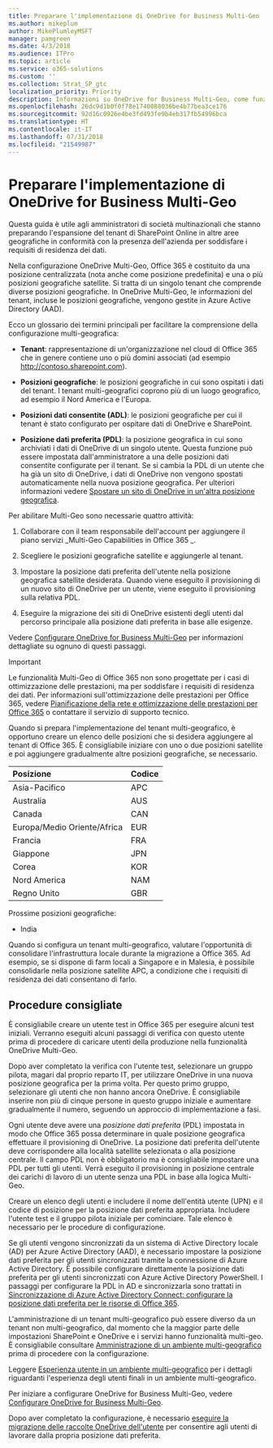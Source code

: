 ```yaml
---
title: Preparare l'implementazione di OneDrive for Business Multi-Geo
ms.author: mikeplum
author: MikePlumleyMSFT
manager: pamgreen
ms.date: 4/3/2018
ms.audience: ITPro
ms.topic: article
ms.service: o365-solutions
ms.custom: ''
ms.collection: Strat_SP_gtc
localization_priority: Priority
description: Informazioni su OneDrive for Business Multi-Geo, come funziona il tenant multi-geografico e quali posizioni geografiche sono disponibili per l'archiviazione dei dati.
ms.openlocfilehash: 26dc9d1b0f0f78e1740088036be4b77bea3ce176
ms.sourcegitcommit: 92d16c0926e4be3fd493fe9b4eb317fb54996bca
ms.translationtype: HT
ms.contentlocale: it-IT
ms.lasthandoff: 07/31/2018
ms.locfileid: "21549987"
---
```

# <a name="plan-for-onedrive-for-business-multi-geo"></a>Preparare l'implementazione di OneDrive for Business Multi-Geo

Questa guida è utile agli amministratori di società multinazionali che stanno preparando l'espansione del tenant di SharePoint Online in altre aree geografiche in conformità con la presenza dell'azienda per soddisfare i requisiti di residenza dei dati.

Nella configurazione OneDrive Multi-Geo, Office 365 è costituito da una posizione centralizzata (nota anche come posizione predefinita) e una o più posizioni geografiche satellite. Si tratta di un singolo tenant che comprende diverse posizioni geografiche. In OneDrive Multi-Geo, le informazioni del tenant, incluse le posizioni geografiche, vengono gestite in Azure Active Directory (AAD). 

Ecco un glossario dei termini principali per facilitare la comprensione della configurazione multi-geografica:

-   **Tenant**: rappresentazione di un'organizzazione nel cloud di Office 365 che in genere contiene uno o più domini associati (ad esempio http://contoso.sharepoint.com). 

-   **Posizioni geografiche**: le posizioni geografiche in cui sono ospitati i dati del tenant. I tenant multi-geografici coprono più di un luogo geografico, ad esempio il Nord America e l'Europa.

-   **Posizioni dati consentite (ADL)**: le posizioni geografiche per cui il tenant è stato configurato per ospitare dati di OneDrive e SharePoint.

-   **Posizione dati preferita (PDL)**: la posizione geografica in cui sono archiviati i dati di OneDrive di un singolo utente. Questa funzione può essere impostata dall'amministratore a una delle posizioni dati consentite configurate per il tenant. Se si cambia la PDL di un utente che ha già un sito di OneDrive, i dati di OneDrive non vengono spostati automaticamente nella nuova posizione geografica. Per ulteriori informazioni vedere [Spostare un sito di OneDrive in un'altra posizione geografica](move-onedrive-between-geo-locations.md).

Per abilitare Multi-Geo sono necessarie quattro attività:

1.  Collaborare con il team responsabile dell'account per aggiungere il piano servizi _Multi-Geo Capabilities in Office 365 _.

2.  Scegliere le posizioni geografiche satellite e aggiungerle al tenant.

3.  Impostare la posizione dati preferita dell'utente nella posizione geografica satellite desiderata. Quando viene eseguito il provisioning di un nuovo sito di OneDrive per un utente, viene eseguito il provisioning sulla relativa PDL.

4.  Eseguire la migrazione dei siti di OneDrive esistenti degli utenti dal percorso principale alla posizione dati preferita in base alle esigenze.

Vedere [Configurare OneDrive for Business Multi-Geo](multi-geo-tenant-configuration.md) per informazioni dettagliate su ognuno di questi passaggi.

> [!IMPORTANT]
> Le funzionalità Multi-Geo di Office 365 non sono progettate per i casi di ottimizzazione delle prestazioni, ma per soddisfare i requisiti di residenza dei dati. Per informazioni sull'ottimizzazione delle prestazioni per Office 365, vedere [Pianificazione della rete e ottimizzazione delle prestazioni per Office 365](https://support.office.com/article/e5f1228c-da3c-4654-bf16-d163daee8848) o contattare il servizio di supporto tecnico.

Quando si prepara l'implementazione del tenant multi-geografico, è opportuno creare un elenco delle posizioni che si desidera aggiungere al tenant di Office 365. È consigliabile iniziare con uno o due posizioni satellite e poi aggiungere gradualmente altre posizioni geografiche, se necessario.

<table>
<thead>
<tr class="header">
<th align="left"><strong>Posizione</strong></th>
<th align="left"><strong>Codice</strong></th>
</tr>
</thead>
<tbody>
<tr class="odd">
<td align="left">Asia-Pacifico</td>
<td align="left">APC</td>
</tr>
<tr class="even">
<td align="left">Australia</td>
<td align="left">AUS</td>
</tr>
<tr class="odd">
<td align="left">Canada</td>
<td align="left">CAN</td>
</tr>
<tr class="even">
<td align="left">Europa/Medio Oriente/Africa</td>
<td align="left">EUR</td>
</tr>
<tr class="odd">
<td align="left">Francia</td>
<td align="left">FRA</td>
</tr>
<tr class="odd">
<td align="left">Giappone</td>
<td align="left">JPN</td>
</tr>
<tr class="even">
<td align="left">Corea</td>
<td align="left">KOR</td>
</tr>
<tr class="odd">
<td align="left">Nord America</td>
<td align="left">NAM</td>
</tr>
<tr class="odd">
<td align="left">Regno Unito</td>
<td align="left">GBR</td>
</tr>
</tbody>
</table>

Prossime posizioni geografiche:
  
- India

Quando si configura un tenant multi-geografico, valutare l'opportunità di consolidare l'infrastruttura locale durante la migrazione a Office 365. Ad esempio, se si dispone di farm locali a Singapore e in Malesia, è possibile consolidarle nella posizione satellite APC, a condizione che i requisiti di residenza dei dati consentano di farlo.

## <a name="best-practices"></a>Procedure consigliate

È consigliabile creare un utente test in Office 365 per eseguire alcuni test iniziali. Verranno eseguiti alcuni passaggi di verifica con questo utente prima di procedere di caricare utenti della produzione nella funzionalità OneDrive Multi-Geo.

Dopo aver completato la verifica con l'utente test, selezionare un gruppo pilota, magari dal proprio reparto IT, per utilizzare OneDrive in una nuova posizione geografica per la prima volta. Per questo primo gruppo, selezionare gli utenti che non hanno ancora OneDrive. È consigliabile inserire non più di cinque persone in questo gruppo iniziale e aumentare gradualmente il numero, seguendo un approccio di implementazione a fasi.

Ogni utente deve avere una *posizione dati preferita* (PDL) impostata in modo che Office 365 possa determinare in quale posizione geografica effettuare il provisioning di OneDrive. La posizione dati preferita dell'utente deve corrispondere alla località satellite selezionata o alla posizione centrale. Il campo PDL non è obbligatorio ma è consigliabile impostare una PDL per tutti gli utenti. Verrà eseguito il provisioning in posizione centrale dei carichi di lavoro di un utente senza una PDL in base alla logica Multi-Geo.   

Creare un elenco degli utenti e includere il nome dell'entità utente (UPN) e il codice di posizione per la posizione dati preferita appropriata. Includere l'utente test e il gruppo pilota iniziale per cominciare. Tale elenco è necessario per le procedure di configurazione.

Se gli utenti vengono sincronizzati da un sistema di Active Directory locale (AD) per Azure Active Directory (AAD), è necessario impostare la posizione dati preferita per gli utenti sincronizzati tramite la connessione di Azure Active Directory. È possibile configurare direttamente la posizione dati preferita per gli utenti sincronizzati con Azure Active Directory PowerShell. I passaggi per configurare la PDL in AD e sincronizzarla sono trattati in [Sincronizzazione di Azure Active Directory Connect: configurare la posizione dati preferita per le risorse di Office 365](https://docs.microsoft.com/it-IT/azure/active-directory/connect/active-directory-aadconnectsync-feature-preferreddatalocation).

L'amministrazione di un tenant multi-geografico può essere diverso da un tenant non multi-geografico, dal momento che la maggior parte delle impostazioni SharePoint e OneDrive e i servizi hanno funzionalità multi-geo. È consigliabile consultare [Amministrazione di un ambiente multi-geografico](administering-a-multi-geo-environment.md) prima di procedere con la configurazione.

Leggere [Esperienza utente in un ambiente multi-geografico](multi-geo-user-experience.md) per i dettagli riguardanti l'esperienza degli utenti finali in un ambiente multi-geografico.

Per iniziare a configurare OneDrive for Business Multi-Geo, vedere [Configurare OneDrive for Business Multi-Geo](multi-geo-tenant-configuration.md).

Dopo aver completato la configurazione, è necessario [eseguire la migrazione delle raccolte OneDrive dell'utente](move-onedrive-between-geo-locations.md) per consentire agli utenti di lavorare dalla propria posizione dati preferita.
